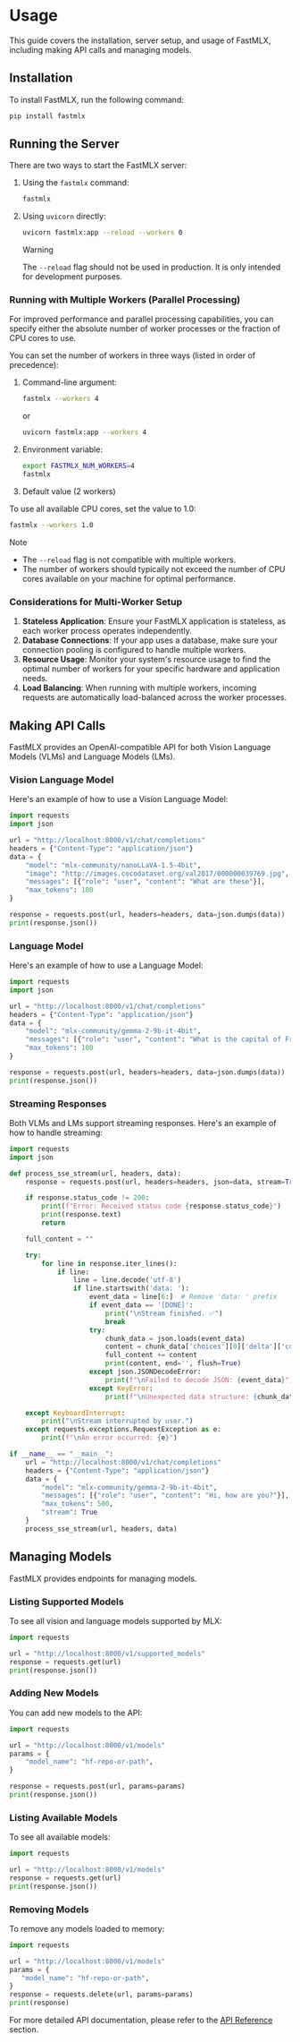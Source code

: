 # Usage

This guide covers the installation, server setup, and usage of FastMLX, including making API calls and managing models.

## Installation

To install FastMLX, run the following command:

```bash
pip install fastmlx
```

## Running the Server

There are two ways to start the FastMLX server:

1. Using the `fastmlx` command:

   ```bash
   fastmlx
   ```

2. Using `uvicorn` directly:

   ```bash
   uvicorn fastmlx:app --reload --workers 0
   ```

   > [!WARNING]
   > The `--reload` flag should not be used in production. It is only intended for development purposes.

### Running with Multiple Workers (Parallel Processing)

For improved performance and parallel processing capabilities, you can specify either the absolute number of worker processes or the fraction of CPU cores to use.

You can set the number of workers in three ways (listed in order of precedence):

1. Command-line argument:
   ```bash
   fastmlx --workers 4
   ```
   or
   ```bash
   uvicorn fastmlx:app --workers 4
   ```

2. Environment variable:
   ```bash
   export FASTMLX_NUM_WORKERS=4
   fastmlx
   ```

3. Default value (2 workers)

To use all available CPU cores, set the value to 1.0:

```bash
fastmlx --workers 1.0
```

> [!NOTE]
> - The `--reload` flag is not compatible with multiple workers.
> - The number of workers should typically not exceed the number of CPU cores available on your machine for optimal performance.

### Considerations for Multi-Worker Setup

1. **Stateless Application**: Ensure your FastMLX application is stateless, as each worker process operates independently.
2. **Database Connections**: If your app uses a database, make sure your connection pooling is configured to handle multiple workers.
3. **Resource Usage**: Monitor your system's resource usage to find the optimal number of workers for your specific hardware and application needs.
4. **Load Balancing**: When running with multiple workers, incoming requests are automatically load-balanced across the worker processes.

## Making API Calls

FastMLX provides an OpenAI-compatible API for both Vision Language Models (VLMs) and Language Models (LMs).

### Vision Language Model

Here's an example of how to use a Vision Language Model:

```python
import requests
import json

url = "http://localhost:8000/v1/chat/completions"
headers = {"Content-Type": "application/json"}
data = {
    "model": "mlx-community/nanoLLaVA-1.5-4bit",
    "image": "http://images.cocodataset.org/val2017/000000039769.jpg",
    "messages": [{"role": "user", "content": "What are these"}],
    "max_tokens": 100
}

response = requests.post(url, headers=headers, data=json.dumps(data))
print(response.json())
```

### Language Model

Here's an example of how to use a Language Model:

```python
import requests
import json

url = "http://localhost:8000/v1/chat/completions"
headers = {"Content-Type": "application/json"}
data = {
    "model": "mlx-community/gemma-2-9b-it-4bit",
    "messages": [{"role": "user", "content": "What is the capital of France?"}],
    "max_tokens": 100
}

response = requests.post(url, headers=headers, data=json.dumps(data))
print(response.json())
```

### Streaming Responses

Both VLMs and LMs support streaming responses. Here's an example of how to handle streaming:

```python
import requests
import json

def process_sse_stream(url, headers, data):
    response = requests.post(url, headers=headers, json=data, stream=True)

    if response.status_code != 200:
        print(f"Error: Received status code {response.status_code}")
        print(response.text)
        return

    full_content = ""

    try:
        for line in response.iter_lines():
            if line:
                line = line.decode('utf-8')
                if line.startswith('data: '):
                    event_data = line[6:]  # Remove 'data: ' prefix
                    if event_data == '[DONE]':
                        print("\nStream finished. ✅")
                        break
                    try:
                        chunk_data = json.loads(event_data)
                        content = chunk_data['choices'][0]['delta']['content']
                        full_content += content
                        print(content, end='', flush=True)
                    except json.JSONDecodeError:
                        print(f"\nFailed to decode JSON: {event_data}")
                    except KeyError:
                        print(f"\nUnexpected data structure: {chunk_data}")

    except KeyboardInterrupt:
        print("\nStream interrupted by user.")
    except requests.exceptions.RequestException as e:
        print(f"\nAn error occurred: {e}")

if __name__ == "__main__":
    url = "http://localhost:8000/v1/chat/completions"
    headers = {"Content-Type": "application/json"}
    data = {
        "model": "mlx-community/gemma-2-9b-it-4bit",
        "messages": [{"role": "user", "content": "Hi, how are you?"}],
        "max_tokens": 500,
        "stream": True
    }
    process_sse_stream(url, headers, data)
```

## Managing Models

FastMLX provides endpoints for managing models.

### Listing Supported Models

To see all vision and language models supported by MLX:

```python
import requests

url = "http://localhost:8000/v1/supported_models"
response = requests.get(url)
print(response.json())
```

### Adding New Models

You can add new models to the API:

```python
import requests

url = "http://localhost:8000/v1/models"
params = {
    "model_name": "hf-repo-or-path",
}

response = requests.post(url, params=params)
print(response.json())
```

### Listing Available Models

To see all available models:

```python
import requests

url = "http://localhost:8000/v1/models"
response = requests.get(url)
print(response.json())
```

### Removing Models

To remove any models loaded to memory:

```python
import requests

url = "http://localhost:8000/v1/models"
params = {
   "model_name": "hf-repo-or-path",
}
response = requests.delete(url, params=params)
print(response)
```

For more detailed API documentation, please refer to the [API Reference](api_reference/fastmlx.md) section.